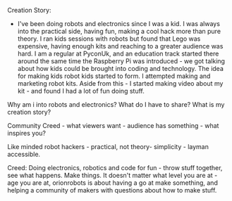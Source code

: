 Creation Story:
* I've been doing robots and electronics since I was a kid. I was always into the practical side, having fun, making a cool hack more than pure theory. I ran kids sessions with robots but found that Lego was expensive, having enough kits and reaching to a greater audience was hard.
I am a regular at PyconUk, and an education track started there around the same time the Raspberry Pi was introduced - we got talking about how kids could be brought into coding and technology. The idea for making kids robot kids started to form. I attempted making and marketing robot kits.
Aside from this - I started making video about my kit - and found I had a lot of fun doing stuff.


Why am i into robots and electronics? What do I have to share?
What is my creation story?

Community Creed - what viewers want - audience has something - what inspires you?

Like minded robot hackers - practical, not theory- simplicity - layman accessible.


Creed: Doing electronics, robotics and code for fun - throw stuff together, see what happens. Make things.
It doesn't matter what level you are at - age you are at, orionrobots is about having a go at make something, and helping a community of makers with questions about how to make stuff.
